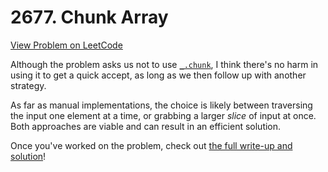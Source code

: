 # 2677. Chunk Array

[View Problem on LeetCode](https://leetcode.com/problems/chunk-array/)

Although the problem asks us not to use [`_.chunk`](https://lodash.com/docs/#chunk), I think there's no harm in using it to get a quick accept, as long as we then follow up with another strategy.

As far as manual implementations, the choice is likely between traversing the input one element at a time, or grabbing a larger _slice_ of input at once. Both approaches are viable and can result in an efficient solution.

Once you've worked on the problem, check out [the full write-up and solution](solution.md)!
